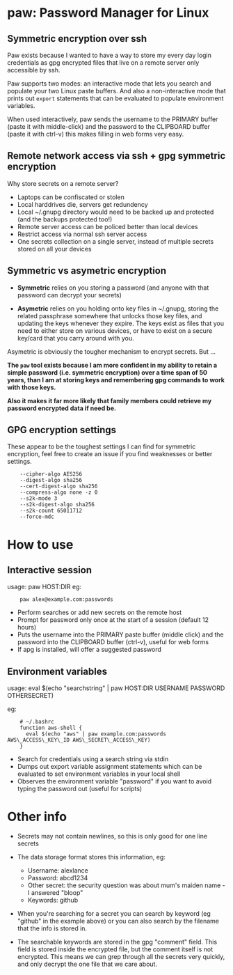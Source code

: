 paw: Password Manager for Linux
===============================

Symmetric encryption over ssh
-----------------------------

Paw exists because I wanted to have a way to store my every day login
credentials as gpg encrypted files that live on a remote server only accessible
by ssh.

Paw supports two modes: an interactive mode that lets you search and populate
your two Linux paste buffers. And also a non-interactive mode that prints out
`export` statements that can be evaluated to populate environment variables.

When used interactively, paw sends the username to the PRIMARY buffer (paste it
with middle-click) and the password to the CLIPBOARD buffer (paste it with
ctrl-v) this makes filling in web forms very easy.


Remote network access via ssh + gpg symmetric encryption
--------------------------------------------------------

Why store secrets on a remote server?

 - Laptops can be confiscated or stolen
 - Local harddrives die, servers get redundency
 - Local ~/.gnupg directory would need to be backed up and protected (and the
   backups protected too!)
 - Remote server access can be policed better than local devices
 - Restrict access via normal ssh server access
 - One secrets collection on a single server, instead of multiple secrets stored on
   all your devices


Symmetric vs asymetric encryption
---------------------------------

 - **Symmetric** relies on you storing a password (and anyone with that
   password can decrypt your secrets)

 - **Asymetric** relies on you holding onto key files in ~/.gnupg, storing the
   related passphrase somewhere that unlocks those key files, and updating the
   keys whenever they expire. The keys exist as files that you need to either
   store on various devices, or have to exist on a secure key/card that you
   carry around with you.

Asymetric is obviously the tougher mechanism to encrypt secrets. But ...

**The `paw` tool exists because I am more confident in my ability to retain a
simple password (i.e. symmetric encryption) over a time span of 50 years, than
I am at storing keys and remembering gpg commands to work with those keys.**

**Also it makes it far more likely that family members could retrieve my
password encrypted data if need be.**


GPG encryption settings
-----------------------

These appear to be the toughest settings I can find for symmetric encryption,
feel free to create an issue if you find weaknesses or better settings.

```
    --cipher-algo AES256
    --digest-algo sha256
    --cert-digest-algo sha256
    --compress-algo none -z 0
    --s2k-mode 3
    --s2k-digest-algo sha256
    --s2k-count 65011712
    --force-mdc
```


How to use
==========

Interactive session
-------------------

usage: paw HOST:DIR
eg:
```
    paw alex@example.com:passwords
```

 * Perform searches or add new secrets on the remote host
 * Prompt for password only once at the start of a session (default 12 hours)
 * Puts the username into the PRIMARY paste buffer (middle click) and the password
   into the CLIPBOARD buffer (ctrl-v), useful for web forms
 * If apg is installed, will offer a suggested password

Environment variables
---------------------

usage: eval $(echo "searchstring" | paw HOST:DIR USERNAME PASSWORD OTHERSECRET)

eg:
```
    # ~/.bashrc
    function aws-shell {
      eval $(echo "aws" | paw example.com:passwords AWS\_ACCESS\_KEY\_ID AWS\_SECRET\_ACCESS\_KEY)
    }
```

  * Search for credentials using a search string via stdin
  * Dumps out export variable assignment statements which can be evaluated to set
    environment variables in your local shell
  * Observes the environment variable "password" if you want to avoid typing the
    password out (useful for scripts)


Other info
==========

  * Secrets may not contain newlines, so this is only good for one line secrets

  * The data storage format stores this information, eg:

      - Username: alexlance
      - Password: abcd1234
      - Other secret: the security question was about mum's maiden name - I answered "bloop"
      - Keywords: github

  * When you're searching for a secret you can search by keyword (eg "github"
    in the example above) or you can also search by the filename that the info
    is stored in.

  * The searchable keywords are stored in the gpg "comment" field. This field is
    stored inside the encrypted file, but the comment itself is not encrypted.
    This means we can grep through all the secrets very quickly, and only decrypt
    the one file that we care about.

